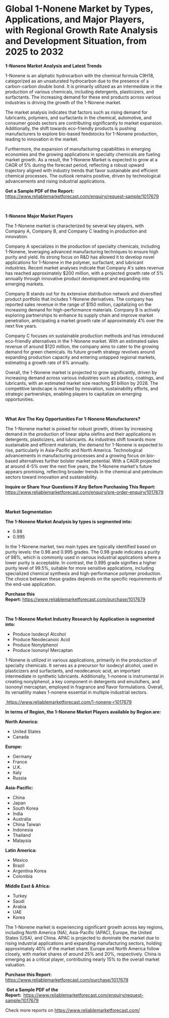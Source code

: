 <p><h1>Global 1-Nonene Market by Types, Applications, and Major Players, with Regional Growth Rate Analysis and Development Situation, from 2025 to 2032</h1></p><p><strong>1-Nonene Market Analysis and Latest Trends</strong></p>
<p><p>1-Nonene is an aliphatic hydrocarbon with the chemical formula C9H18, categorized as an unsaturated hydrocarbon due to the presence of a carbon-carbon double bond. It is primarily utilized as an intermediate in the production of various chemicals, including detergents, plasticizers, and surfactants. The increasing demand for these end products across various industries is driving the growth of the 1-Nonene market.</p><p>The market analysis indicates that factors such as rising demand for lubricants, polymers, and surfactants in the chemical, automotive, and consumer goods sectors are contributing significantly to market expansion. Additionally, the shift towards eco-friendly products is pushing manufacturers to explore bio-based feedstocks for 1-Nonene production, leading to innovation in the market.</p><p>Furthermore, the expansion of manufacturing capabilities in emerging economies and the growing applications in specialty chemicals are fueling market growth. As a result, the 1-Nonene Market is expected to grow at a CAGR of 5% during the forecast period, reflecting a robust upward trajectory aligned with industry trends that favor sustainable and efficient chemical processes. The outlook remains positive, driven by technological advancements and rising industrial applications.</p></p>
<p><strong>Get a Sample PDF of the Report:&nbsp;</strong> <a href="https://www.reliablemarketforecast.com/enquiry/request-sample/1017679?utm_campaign=2940&utm_medium=2&utm_source=Github&utm_content=ia&utm_term=21032025&utm_id=1-nonene">https://www.reliablemarketforecast.com/enquiry/request-sample/1017679</a></p>
<p>&nbsp;</p>
<p><strong>1-Nonene Major Market Players</strong></p>
<p><p>The 1-Nonene market is characterized by several key players, with Company A, Company B, and Company C leading in production and innovation. </p><p>Company A specializes in the production of specialty chemicals, including 1-Nonene, leveraging advanced manufacturing techniques to ensure high purity and yield. Its strong focus on R&D has allowed it to develop novel applications for 1-Nonene in the polymer, surfactant, and lubricant industries. Recent market analyses indicate that Company A's sales revenue has reached approximately $200 million, with a projected growth rate of 5% annually through innovative product development and expanding into emerging markets.</p><p>Company B stands out for its extensive distribution network and diversified product portfolio that includes 1-Nonene derivatives. The company has reported sales revenue in the range of $150 million, capitalizing on the increasing demand for high-performance materials. Company B is actively exploring partnerships to enhance its supply chain and improve market penetration, anticipating a market growth rate of approximately 4% over the next five years.</p><p>Company C focuses on sustainable production methods and has introduced eco-friendly alternatives in the 1-Nonene market. With an estimated sales revenue of around $120 million, the company aims to cater to the growing demand for green chemicals. Its future growth strategy revolves around expanding production capacity and entering untapped regional markets, estimating a growth rate of 6% annually.</p><p>Overall, the 1-Nonene market is projected to grow significantly, driven by increasing demand across various industries such as plastics, coatings, and lubricants, with an estimated market size reaching $1 billion by 2028. The competitive landscape is marked by innovation, sustainability efforts, and strategic partnerships, enabling players to capitalize on emerging opportunities.</p></p>
<p>&nbsp;</p>
<p><strong>What Are The Key Opportunities For 1-Nonene Manufacturers?</strong></p>
<p><p>The 1-Nonene market is poised for robust growth, driven by increasing demand in the production of linear alpha olefins and their applications in detergents, plasticizers, and lubricants. As industries shift towards more sustainable and efficient materials, the demand for 1-Nonene is expected to rise, particularly in Asia-Pacific and North America. Technological advancements in manufacturing processes and a growing focus on bio-based alternatives further bolster market potential. With a CAGR projected at around 4-5% over the next five years, the 1-Nonene market's future appears promising, reflecting broader trends in the chemical and petroleum sectors toward innovation and sustainability.</p></p>
<p><strong>Inquire or Share Your Questions If Any Before Purchasing This Report:</strong> <a href="https://www.reliablemarketforecast.com/enquiry/pre-order-enquiry/1017679?utm_campaign=2940&utm_medium=2&utm_source=Github&utm_content=ia&utm_term=21032025&utm_id=1-nonene">https://www.reliablemarketforecast.com/enquiry/pre-order-enquiry/1017679</a></p>
<p>&nbsp;</p>
<p><strong>Market Segmentation</strong></p>
<p><strong>The 1-Nonene Market Analysis by types is segmented into:</strong></p>
<p><ul><li>0.98</li><li>0.995</li></ul></p>
<p><p>In the 1-Nonene market, two main types are typically identified based on purity levels: the 0.98 and 0.995 grades. The 0.98 grade indicates a purity of 98%, which is commonly used in various industrial applications where a lower purity is acceptable. In contrast, the 0.995 grade signifies a higher purity level of 99.5%, suitable for more sensitive applications, including specialized chemical synthesis and high-performance polymer production. The choice between these grades depends on the specific requirements of the end-use application.</p></p>
<p><strong>Purchase this Report:&nbsp;</strong><a href="https://www.reliablemarketforecast.com/purchase/1017679?utm_campaign=2940&utm_medium=2&utm_source=Github&utm_content=ia&utm_term=21032025&utm_id=1-nonene">https://www.reliablemarketforecast.com/purchase/1017679</a></p>
<p>&nbsp;</p>
<p><strong>The 1-Nonene Market Industry Research by Application is segmented into:</strong></p>
<p><ul><li>Produce Isodecyl Alcohol</li><li>Produce Neodecanoic Acid</li><li>Produce Nonylphenol</li><li>Produce Isononyl Mercaptan</li></ul></p>
<p><p>1-Nonene is utilized in various applications, primarily in the production of specialty chemicals. It serves as a precursor for isodecyl alcohol, used in plasticizers and surfactants, and neodecanoic acid, an important intermediate in synthetic lubricants. Additionally, 1-nonene is instrumental in creating nonylphenol, a key component in detergents and emulsifiers, and isononyl mercaptan, employed in fragrance and flavor formulations. Overall, its versatility makes 1-nonene essential in multiple industrial sectors.</p></p>
<p><a href="https://www.reliablemarketforecast.com/1-nonene-r1017679?utm_campaign=2940&utm_medium=2&utm_source=Github&utm_content=ia&utm_term=21032025&utm_id=1-nonene">&nbsp;https://www.reliablemarketforecast.com/1-nonene-r1017679</a></p>
<p><strong>In terms of Region, the 1-Nonene Market Players available by Region are:</strong></p>
<p>
    <p> <strong> North America: </strong>
        <ul>
            <li>United States</li>
            <li>Canada</li>
        </ul>
        </p> 
    <p> <strong> Europe: </strong>
        <ul>
            <li>Germany</li>
            <li>France</li>
            <li>U.K.</li>
            <li>Italy</li>
            <li>Russia</li>
        </ul>
        </p> 
    <p> <strong> Asia-Pacific: </strong>
        <ul>
            <li>China</li>
            <li>Japan</li>
            <li>South Korea</li>
            <li>India</li>
            <li>Australia</li>
            <li>China Taiwan</li>
            <li>Indonesia</li>
            <li>Thailand</li>
            <li>Malaysia</li>
        </ul>
        </p> 
    <p> <strong> Latin America: </strong>
        <ul>
            <li>Mexico</li>
            <li>Brazil</li>
            <li>Argentina Korea</li>
            <li>Colombia</li>
        </ul>
        </p> 
    <p> <strong> Middle East & Africa: </strong>
        <ul>
            <li>Turkey</li>
            <li>Saudi</li>
            <li>Arabia</li>
            <li>UAE</li>
            <li>Korea</li>
        </ul>
    </p>
    </p>
<p><p>The 1-Nonene market is experiencing significant growth across key regions, including North America (NA), Asia-Pacific (APAC), Europe, the United States (USA), and China. APAC is projected to dominate the market due to rising industrial applications and expanding manufacturing sectors, holding approximately 40% of the market share. Europe and North America follow closely, with market shares of around 25% and 20%, respectively. China is emerging as a critical player, contributing nearly 15% to the overall market valuation.</p></p>
<p><strong>Purchase this Report: </strong><a href="https://www.reliablemarketforecast.com/purchase/1017679?utm_campaign=2940&utm_medium=2&utm_source=Github&utm_content=ia&utm_term=21032025&utm_id=1-nonene">https://www.reliablemarketforecast.com/purchase/1017679</a></p>
<p>&nbsp;<strong>Get a Sample PDF of the Report:&nbsp;&nbsp;</strong><a href="https://www.reliablemarketforecast.com/enquiry/request-sample/1017679?utm_campaign=2940&utm_medium=2&utm_source=Github&utm_content=ia&utm_term=21032025&utm_id=1-nonene">https://www.reliablemarketforecast.com/enquiry/request-sample/1017679</a></p>
<p><strong></strong></p>
<p>Check more reports on <a href="https://www.reliablemarketforecast.com/?utm_campaign=2940&utm_medium=2&utm_source=Github&utm_content=ia&utm_term=21032025&utm_id=1-nonene">https://www.reliablemarketforecast.com/</a></p>